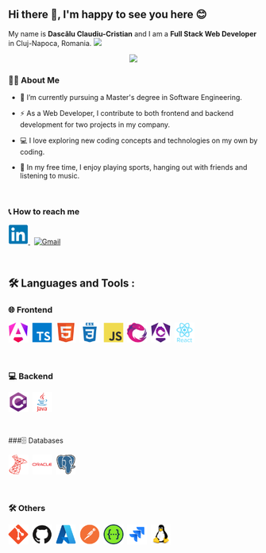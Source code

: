 
## Hi there 👋, I'm happy to see you here 😊  

My name is **Dascălu Claudiu-Cristian** and I am a **Full Stack Web Developer** in Cluj-Napoca, Romania. <img src="https://media.giphy.com/media/WUlplcMpOCEmTGBtBW/giphy.gif" width="30">

<div id="header" align="center">
  <img src="https://media.giphy.com/media/M9gbBd9nbDrOTu1Mqx/giphy.gif" width="100"/>
</div>

### :man_technologist: About Me

- :seedling: I’m currently pursuing a Master's degree in Software Engineering.

- :zap: As a Web Developer, I contribute to both frontend and backend development for two projects in my company.

- :computer: I love exploring new coding concepts and technologies on my own by coding.

- :muscle: In my free time, I enjoy playing sports, hanging out with friends and listening to music.

&nbsp; 
&nbsp; 
&nbsp; 

### 📞 How to reach me
<div>
  <a href="[https://www.linkedin.com/in/your-linkedin-url](https://www.linkedin.com/in/claudiu-dascalu/)" target="_blank">
   <img src="https://github.com/devicons/devicon/blob/master/icons/linkedin/linkedin-original.svg" alt="LinkedIn" width="40" height="40"/>
  </a>&nbsp;
  
  <a href="mailto:claudiucris2002@gmail.com">
   <img src="https://cdn-icons-png.flaticon.com/512/281/281764.png" alt="Gmail" width="40" height="40"/>
  </a>
</div>

&nbsp; 
&nbsp; 
&nbsp; 

## :hammer_and_wrench: Languages and Tools :

### 🌐 Frontend
<div>
  <img src="https://github.com/devicons/devicon/blob/master/icons/angular/angular-original.svg" title="Angular" alt="Angular" width="40" height="40"/>&nbsp;
  <img src="https://github.com/devicons/devicon/blob/master/icons/typescript/typescript-original.svg" title="TypeScript" alt="TypeScript" width="40" height="40"/>&nbsp;
  <img src="https://github.com/devicons/devicon/blob/master/icons/html5/html5-original.svg" title="HTML5" alt="HTML" width="40" height="40"/>&nbsp;
  <img src="https://github.com/devicons/devicon/blob/master/icons/css3/css3-plain-wordmark.svg" title="CSS3" alt="CSS" width="40" height="40"/>&nbsp;
  <img src="https://github.com/devicons/devicon/blob/master/icons/javascript/javascript-original.svg" title="JavaScript" alt="JavaScript" width="40" height="40"/>&nbsp;
  <img src="https://github.com/devicons/devicon/blob/master/icons/rxjs/rxjs-original.svg" title="RxJS" alt="RxJS" width="40" height="40"/>&nbsp;
  <img src="https://github.com/devicons/devicon/blob/master/icons/ngrx/ngrx-original.svg" title="NgRx" alt="NgRx" width="40" height="40"/>&nbsp;
  <img src="https://github.com/devicons/devicon/blob/master/icons/react/react-original-wordmark.svg" title="React" alt="React" width="40" height="40"/>&nbsp;
</div>

&nbsp; 
&nbsp; 

### 💻 Backend
<div>
  <img src="https://github.com/devicons/devicon/blob/master/icons/csharp/csharp-original.svg" title="C#" alt="C#" width="40" height="40"/>&nbsp;
<!--
  <img src="https://cdn-icons-png.flaticon.com/512/1419/14195589.png" title=".NET" alt=".NET" width="40" height="40"/>&nbsp;
  <img src="https://cdn-icons-png.flaticon.com/512/1126/1126548.png" title="ASP.NET Core" alt="ASP.NET Core" width="40" height="40"/>&nbsp;
  <img src="https://cdn-icons-png.flaticon.com/512/741/741875.png" title="Entity Framework" alt="Entity Framework" width="40" height="40"/>&nbsp;
  <img src="https://cdn-icons-png.flaticon.com/512/615/615306.png" title="LINQ" alt="LINQ" width="40" height="40"/>&nbsp;
  <img src="https://cdn-icons-png.flaticon.com/512/2207/2207212.png" title="REST API" alt="REST API" width="40" height="40"/>&nbsp;
-->
  <img src="https://github.com/devicons/devicon/blob/master/icons/java/java-original-wordmark.svg" title="Java" alt="Java" width="40" height="40"/>&nbsp;
</div>

&nbsp; 
&nbsp;

###🗄️ Databases
<div>
  <img src="https://github.com/devicons/devicon/blob/master/icons/microsoftsqlserver/microsoftsqlserver-plain.svg" title="Microsoft SQL" alt="Microsoft SQL" width="40" height="40"/>&nbsp;
  <img src="https://github.com/devicons/devicon/blob/master/icons/oracle/oracle-original.svg" title="Oracle" alt="Oracle" width="40" height="40"/>&nbsp;
  <img src="https://github.com/devicons/devicon/blob/master/icons/postgresql/postgresql-original.svg" title="PostgreSQL" alt="PostgreSQL" width="40" height="40"/>&nbsp;
</div>

&nbsp; 
&nbsp;

### 🛠️ Others
<div>
  <img src="https://github.com/devicons/devicon/blob/master/icons/git/git-original.svg" title="Git" alt="Git" width="40" height="40"/>&nbsp;
  <img src="https://github.com/devicons/devicon/blob/master/icons/github/github-original.svg" title="GitHub" alt="GitHub" width="40" height="40"/>&nbsp;
  <img src="https://github.com/devicons/devicon/blob/master/icons/azure/azure-original.svg" title="Azure DevOps" alt="Azure DevOps" width="40" height="40"/>&nbsp;
  <img src="https://github.com/devicons/devicon/blob/master/icons/postman/postman-original.svg" title="Postman" alt="Postman" width="40" height="40"/>&nbsp;
  <img src="https://github.com/devicons/devicon/blob/master/icons/swagger/swagger-original.svg" title="Swagger" alt="Swagger" width="40" height="40"/>&nbsp;
  <img src="https://github.com/devicons/devicon/blob/master/icons/jira/jira-original.svg" title="Jira" alt="Jira" width="40" height="40"/>&nbsp;
  <img src="https://github.com/devicons/devicon/blob/master/icons/linux/linux-original.svg" title="Linux" alt="Linux" width="40" height="40"/>&nbsp;
</div>

&nbsp; 
&nbsp;

<img src="https://komarev.com/ghpvc/?username=ClaudiuDC21&style=flat-square&color=blue" alt=""/>


&nbsp; 
&nbsp; 
&nbsp; 
